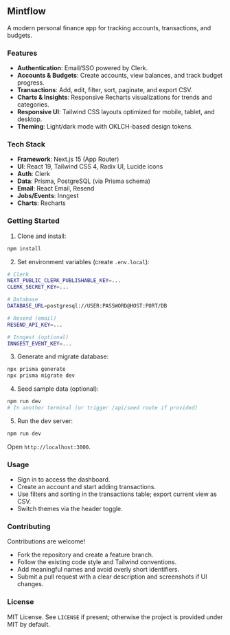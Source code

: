 ## Mintflow

A modern personal finance app for tracking accounts, transactions, and budgets.

### Features

- **Authentication**: Email/SSO powered by Clerk.
- **Accounts & Budgets**: Create accounts, view balances, and track budget progress.
- **Transactions**: Add, edit, filter, sort, paginate, and export CSV.
- **Charts & Insights**: Responsive Recharts visualizations for trends and categories.
- **Responsive UI**: Tailwind CSS layouts optimized for mobile, tablet, and desktop.
- **Theming**: Light/dark mode with OKLCH-based design tokens.

### Tech Stack

- **Framework**: Next.js 15 (App Router)
- **UI**: React 19, Tailwind CSS 4, Radix UI, Lucide icons
- **Auth**: Clerk
- **Data**: Prisma, PostgreSQL (via Prisma schema)
- **Email**: React Email, Resend
- **Jobs/Events**: Inngest
- **Charts**: Recharts

### Getting Started

1. Clone and install:
```bash
npm install
```
2. Set environment variables (create `.env.local`):
```bash
# Clerk
NEXT_PUBLIC_CLERK_PUBLISHABLE_KEY=...
CLERK_SECRET_KEY=...

# Database
DATABASE_URL=postgresql://USER:PASSWORD@HOST:PORT/DB

# Resend (email)
RESEND_API_KEY=...

# Inngest (optional)
INNGEST_EVENT_KEY=...
```
3. Generate and migrate database:
```bash
npx prisma generate
npx prisma migrate dev
```
4. Seed sample data (optional):
```bash
npm run dev
# In another terminal (or trigger /api/seed route if provided)
```
5. Run the dev server:
```bash
npm run dev
```
Open `http://localhost:3000`.

### Usage

- Sign in to access the dashboard.
- Create an account and start adding transactions.
- Use filters and sorting in the transactions table; export current view as CSV.
- Switch themes via the header toggle.

### Contributing

Contributions are welcome!
- Fork the repository and create a feature branch.
- Follow the existing code style and Tailwind conventions.
- Add meaningful names and avoid overly short identifiers.
- Submit a pull request with a clear description and screenshots if UI changes.

### License

MIT License. See `LICENSE` if present; otherwise the project is provided under MIT by default.

